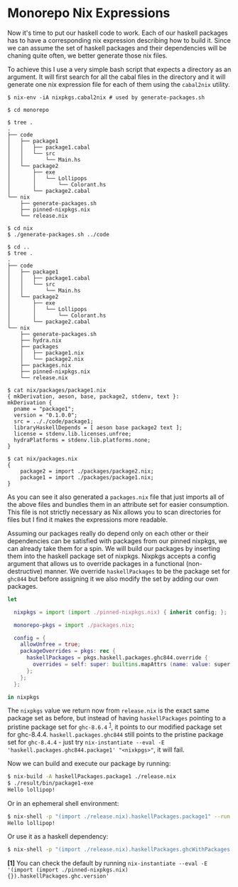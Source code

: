 
# Monorepo Nix Expressions

Now it's time to put our haskell code to work.
Each of our haskell packages has to have a corresponding nix expression describing how to build it.
Since we can assume the set of haskell packages and their dependencies will be chaning quite often, we better
generate those nix files.

To achieve this I use a very simple bash script that expects a directory as an argument.
It will first search for all the cabal files in the directory and it will generate one nix expression file for each of them using the `cabal2nix` utility.

```
$ nix-env -iA nixpkgs.cabal2nix # used by generate-packages.sh

$ cd monorepo

$ tree .
.
├── code
│   ├── package1
│   │   ├── package1.cabal
│   │   └── src
│   │       └── Main.hs
│   └── package2
│       ├── exe
│       │   └── Lollipops
│       │       └── Colorant.hs
│       └── package2.cabal
└── nix
    ├── generate-packages.sh
    ├── pinned-nixpkgs.nix
    └── release.nix

$ cd nix
$ ./generate-packages.sh ../code

$ cd ..
$ tree .
.
├── code
│   ├── package1
│   │   ├── package1.cabal
│   │   └── src
│   │       └── Main.hs
│   └── package2
│       ├── exe
│       │   └── Lollipops
│       │       └── Colorant.hs
│       └── package2.cabal
└── nix
    ├── generate-packages.sh
    ├── hydra.nix
    ├── packages
    │   ├── package1.nix
    │   └── package2.nix
    ├── packages.nix
    ├── pinned-nixpkgs.nix
    └── release.nix

$ cat nix/packages/package1.nix
{ mkDerivation, aeson, base, package2, stdenv, text }:
mkDerivation {
  pname = "package1";
  version = "0.1.0.0";
  src = .././code/package1;
  libraryHaskellDepends = [ aeson base package2 text ];
  license = stdenv.lib.licenses.unfree;
  hydraPlatforms = stdenv.lib.platforms.none;
}

$ cat nix/packages.nix
{
    package2 = import ./packages/package2.nix;
    package1 = import ./packages/package1.nix;
}
```

As you can see it also generated a `packages.nix` file that just imports all of the above files and bundles them in an attribute set for easier consumption.
This file is not strictly necessary as Nix allows you to scan directories for files but I find it makes the expressions more readable.

Assuming our packages really do depend only on each other or their dependencies can be satisfied with packages from our pinned nixpkgs, we can already take them for a spin.
We will build our packages by inserting them into the haskell package set of nixpkgs.
Nixpkgs accepts a config argument that allows us to override packages in a functional (non-destructive) manner.
We override `haskellPackages` to be the package set for `ghc844` but before assigning it we also modify the set by adding our own packages.

```nix
let

  nixpkgs = import (import ./pinned-nixpkgs.nix) { inherit config; };

  monorepo-pkgs = import ./packages.nix;

  config = {
    allowUnfree = true;
    packageOverrides = pkgs: rec {
      haskellPackages = pkgs.haskell.packages.ghc844.override {
        overrides = self: super: builtins.mapAttrs (name: value: super.callPackage value {}) monorepo-pkgs;
      };
    };
  };

in nixpkgs
```

The `nixpkgs` value we return now from `release.nix` is the exact same package set as before,
but instead of having `haskellPackages` pointing to a pristine package set for `ghc-8.6.4` <sup>[1](#footnote-1)</sup>, it points to our
modified package set for ghc-8.4.4. `haskell.packages.ghc844` still points to the pristine package set for `ghc-8.4.4` - just try `nix-instantiate --eval -E 'haskell.packages.ghc844.package1' "<nixkpgs>"`, it will fail.

Now we can build and execute our package by running:

```bash
$ nix-build -A haskellPackages.package1 ./release.nix
$ ./result/bin/package1-exe
Hello lollipop!
```

Or in an ephemeral shell environment:

```bash
$ nix-shell -p "(import ./release.nix).haskellPackages.package1" --run "package1-exe"
Hello lollipop!
```

Or use it as a haskell dependency:

```bash
$ nix-shell -p "(import ./release.nix).haskellPackages.ghcWithPackages (pkgs: [ pkgs.package1 ])"
```

<a id="footnote-1"><b>[1]</b></a> You can check the default by running `nix-instantiate --eval -E '(import (import ./pinned-nixpkgs.nix) {}).haskellPackages.ghc.version'`
